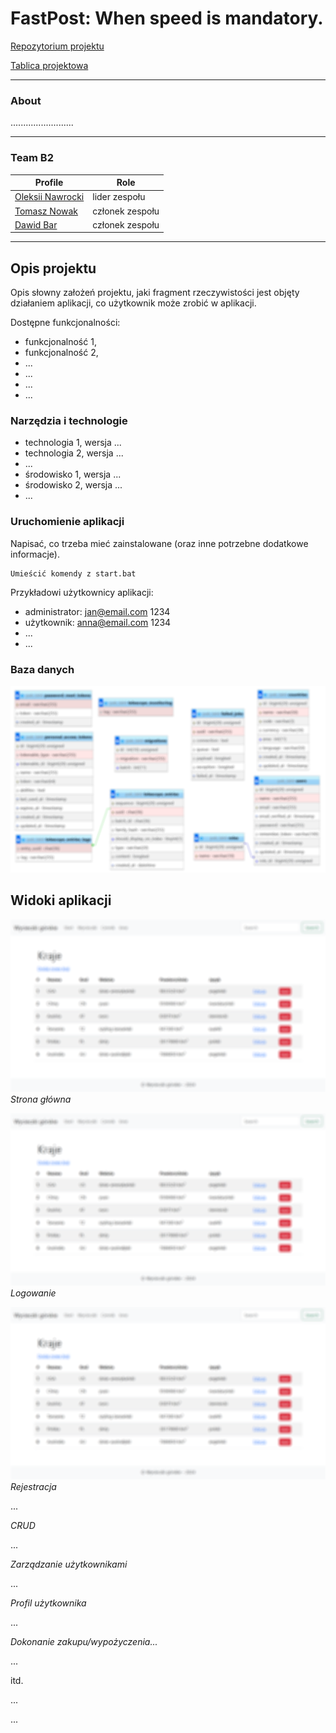 # FastPost: When speed is mandatory.

[Repozytorium projektu](https://github.com/users/abackia/repo1)

[Tablica projektowa](https://github.com/users/abackia/projects/1)

---


### About

.........................

---

### Team B2

| Profile | Role |
| ------ | ------ |
| [Oleksii Nawrocki](https://github.com/MarshallBjorn) | lider zespołu |
| [Tomasz Nowak](https://github.com/Tnovyloo) | członek zespołu |
| [Dawid Bar](https://github.com/noradenshi) | członek zespołu |

---


## Opis projektu

Opis słowny założeń projektu, jaki fragment rzeczywistości jest objęty działaniem aplikacji, co użytkownik może zrobić w aplikacji.

Dostępne funkcjonalności:
* funkcjonalność 1,
* funkcjonalność 2,
* ...
* ...
* ...
* ...

### Narzędzia i technologie
* technologia 1, wersja ...
* technologia 2, wersja ...
* ...
* środowisko 1, wersja ...
* środowisko 2, wersja ...
* ...

### Uruchomienie aplikacji

Napisać, co trzeba mieć zainstalowane (oraz inne potrzebne dodatkowe informacje).

```
Umieścić komendy z start.bat

```

Przykładowi użytkownicy aplikacji:
* administrator: jan@email.com 1234
* użytkownik: anna@email.com 1234
* ...
* ...

### Baza danych

![Diagram ERD](./docs-img/erd.png)

## Widoki aplikacji 

![Strona główna](./docs-img/screen.png)
*Strona główna*

![Strona główna](./docs-img/screen.png)
*Logowanie*

![Strona główna](./docs-img/screen.png)
*Rejestracja*

...

*CRUD*

...

*Zarządzanie użytkownikami*

...

*Profil użytkownika*

...

*Dokonanie zakupu/wypożyczenia...*

...

itd.

...


...
